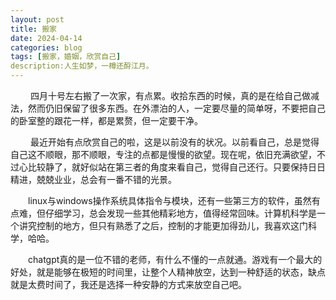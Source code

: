 ```yaml
---
layout: post
title: 搬家
date: 2024-04-14
categories: blog
tags: [搬家，婚姻，欣赏自己]
description:人生如梦，一樽还酹江月。
---
```


&emsp;&emsp; 四月十号左右搬了一次家，有点累。收拾东西的时候，真的是在给自己做减法，然而仍旧保留了很多东西。在外漂泊的人，一定要尽量的简单呀，不要把自己的卧室整的跟花一样，都是累赘，但一定要干净。

&emsp;&emsp; 最近开始有点欣赏自己的啦，这是以前没有的状况。以前看自己，总是觉得自己这不顺眼，那不顺眼，专注的点都是慢慢的欲望。现在呢，依旧充满欲望，不过心比较静了，就好似站在第三者的角度来看自己，觉得自己还行。只要保持日日精进，兢兢业业，总会有一番不错的光景。

&emsp;&emsp;linux与windows操作系统具体指令与模块，还有一些第三方的软件，虽然有点难，但仔细学习，总会发现一些其他精彩地方，值得经常回味。计算机科学是一个讲究控制的地方，但只有熟悉了之后，控制的才能更加得劲儿，我喜欢这门科学，哈哈。

&emsp;&emsp;chatgpt真的是一位不错的老师，有什么不懂的一点就通。游戏有一个最大的好处，就是能够在极短的时间里，让整个人精神放空，达到一种舒适的状态，缺点就是太费时间了，我还是选择一种安静的方式来放空自己吧。
